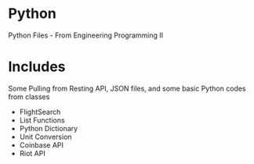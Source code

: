 # Python
Python Files - From Engineering Programming II 

# Includes
Some Pulling from Resting API, JSON files, and some basic Python codes from classes
* FlightSearch
* List Functions
* Python Dictionary
* Unit Conversion
* Coinbase API
* Riot API

